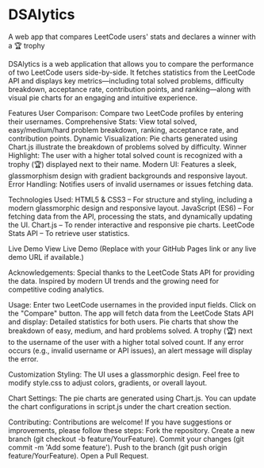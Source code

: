 # DSAlytics
A web app that compares LeetCode users' stats and declares a winner with a 🏆 trophy

DSAlytics is a web application that allows you to compare the performance of two LeetCode users side-by-side. It fetches statistics from the LeetCode API and displays key metrics—including total solved problems, difficulty breakdown, acceptance rate, contribution points, and ranking—along with visual pie charts for an engaging and intuitive experience.

Features
User Comparison: Compare two LeetCode profiles by entering their usernames.
Comprehensive Stats: View total solved, easy/medium/hard problem breakdown, ranking, acceptance rate, and contribution points.
Dynamic Visualization: Pie charts generated using Chart.js illustrate the breakdown of problems solved by difficulty.
Winner Highlight: The user with a higher total solved count is recognized with a trophy (🏆) displayed next to their name.
Modern UI: Features a sleek, glassmorphism design with gradient backgrounds and responsive layout.
Error Handling: Notifies users of invalid usernames or issues fetching data.

Technologies Used:
HTML5 & CSS3 – For structure and styling, including a modern glassmorphic design and responsive layout.
JavaScript (ES6) – For fetching data from the API, processing the stats, and dynamically updating the UI.
Chart.js – To render interactive and responsive pie charts.
LeetCode Stats API – To retrieve user statistics.

Live Demo
View Live Demo
(Replace with your GitHub Pages link or any live demo URL if available.)


Acknowledgements:
Special thanks to the LeetCode Stats API for providing the data.
Inspired by modern UI trends and the growing need for competitive coding analytics.

Usage:
Enter two LeetCode usernames in the provided input fields.
Click on the "Compare" button.
The app will fetch data from the LeetCode Stats API and display:
Detailed statistics for both users.
Pie charts that show the breakdown of easy, medium, and hard problems solved.
A trophy (🏆) next to the username of the user with a higher total solved count.
If any error occurs (e.g., invalid username or API issues), an alert message will display the error.

Customization
Styling:
The UI uses a glassmorphic design. Feel free to modify style.css to adjust colors, gradients, or overall layout.

Chart Settings:
The pie charts are generated using Chart.js. You can update the chart configurations in script.js under the chart creation section.

Contributing:
Contributions are welcome! If you have suggestions or improvements, please follow these steps:
Fork the repository.
Create a new branch (git checkout -b feature/YourFeature).
Commit your changes (git commit -m 'Add some feature').
Push to the branch (git push origin feature/YourFeature).
Open a Pull Request.



